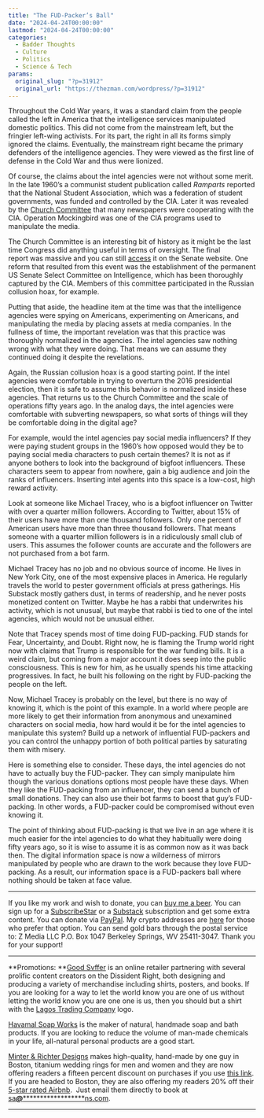 ```yaml
---
title: "The FUD-Packer’s Ball"
date: "2024-04-24T00:00:00"
lastmod: "2024-04-24T00:00:00"
categories:
  - Badder Thoughts
  - Culture
  - Politics
  - Science & Tech
params:
  original_slug: "?p=31912"
  original_url: "https://thezman.com/wordpress/?p=31912"
---
```


Throughout the Cold War years, it was a standard claim from the people
called the left in America that the intelligence services manipulated
domestic politics. This did not come from the mainstream left, but the
fringier left-wing activists. For its part, the right in all its forms
simply ignored the claims. Eventually, the mainstream right became the
primary defenders of the intelligence agencies. They were viewed as the
first line of defense in the Cold War and thus were lionized.

Of course, the claims about the intel agencies were not without some
merit. In the late 1960’s a communist student publication called
*Ramparts* reported that the National Student Association, which was a
federation of student governments, was funded and controlled by the CIA.
Later it was revealed by the
<a href="https://en.wikipedia.org/wiki/Church_Committee" rel="noopener"
target="_blank">Church Committee</a> that many newspapers were
cooperating with the CIA. Operation Mockingbird was one of the CIA
programs used to manipulate the media.

The Church Committee is an interesting bit of history as it might be the
last time Congress did anything useful in terms of oversight. The final
report was massive and you can still <a
href="https://www.intelligence.senate.gov/resources/intelligence-related-commissions"
rel="noopener" target="_blank">access</a> it on the Senate website. One
reform that resulted from this event was the establishment of the
permanent US Senate Select Committee on Intelligence, which has been
thoroughly captured by the CIA. Members of this committee participated
in the Russian collusion hoax, for example.

Putting that aside, the headline item at the time was that the
intelligence agencies were spying on Americans, experimenting on
Americans, and manipulating the media by placing assets at media
companies. In the fullness of time, the important revelation was that
this practice was thoroughly normalized in the agencies. The intel
agencies saw nothing wrong with what they were doing. That means we can
assume they continued doing it despite the revelations.

Again, the Russian collusion hoax is a good starting point. If the intel
agencies were comfortable in trying to overturn the 2016 presidential
election, then it is safe to assume this behavior is normalized inside
these agencies. That returns us to the Church Committee and the scale of
operations fifty years ago. In the analog days, the intel agencies were
comfortable with subverting newspapers, so what sorts of things will
they be comfortable doing in the digital age?

For example, would the intel agencies pay social media influencers? If
they were paying student groups in the 1960’s how opposed would they be
to paying social media characters to push certain themes? It is not as
if anyone bothers to look into the background of bigfoot influencers.
These characters seem to appear from nowhere, gain a big audience and
join the ranks of influencers. Inserting intel agents into this space is
a low-cost, high reward activity.

Look at someone like Michael Tracey, who is a bigfoot influencer on
Twitter with over a quarter million followers. According to Twitter,
about 15% of their users have more than one thousand followers. Only one
percent of American users have more than three thousand followers. That
means someone with a quarter million followers is in a ridiculously
small club of users. This assumes the follower counts are accurate and
the followers are not purchased from a bot farm.

Michael Tracey has no job and no obvious source of income. He lives in
New York City, one of the most expensive places in America. He regularly
travels the world to pester government officials at press gatherings.
His Substack mostly gathers dust, in terms of readership, and he never
posts monetized content on Twitter. Maybe he has a rabbi that
underwrites his activity, which is not unusual, but maybe that rabbi is
tied to one of the intel agencies, which would not be unusual either.

Note that Tracey spends most of time doing FUD-packing. FUD stands for
Fear, Uncertainty, and Doubt. Right now, he is flaming the Trump world
right now with claims that Trump is responsible for the war funding
bills. It is a weird claim, but coming from a major account it does seep
into the public consciousness. This is new for him, as he usually spends
his time attacking progressives. In fact, he built his following on the
right by FUD-packing the people on the left.

Now, Michael Tracey is probably on the level, but there is no way of
knowing it, which is the point of this example. In a world where people
are more likely to get their information from anonymous and unexamined
characters on social media, how hard would it be for the intel agencies
to manipulate this system? Build up a network of influential FUD-packers
and you can control the unhappy portion of both political parties by
saturating them with misery.

Here is something else to consider. These days, the intel agencies do
not have to actually buy the FUD-packer. They can simply manipulate him
though the various donations options most people have these days. When
they like the FUD-packing from an influencer, they can send a bunch of
small donations. They can also use their bot farms to boost that guy’s
FUD-packing. In other words, a FUD-packer could be compromised without
even knowing it.

The point of thinking about FUD-packing is that we live in an age where
it is much easier for the intel agencies to do what they habitually were
doing fifty years ago, so it is wise to assume it is as common now as it
was back then. The digital information space is now a wilderness of
mirrors manipulated by people who are drawn to the work because they
love FUD-packing. As a result, our information space is a FUD-packers
ball where nothing should be taken at face value.

------------------------------------------------------------------------

If you like my work and wish to donate, you can
<a href="https://www.buymeacoffee.com/mujolulu" rel="noopener"
target="_blank">buy me a beer</a>. You can sign up for a
<a href="https://www.subscribestar.com/the-z-blog" rel="noopener"
target="_blank">SubscribeStar</a> or a
<a href="https://thedissident.substack.com/" rel="noopener"
target="_blank">Substack</a> subscription and get some extra content.
You can donate via <a
href="https://www.paypal.com/donate/?cmd=_s-xclick&amp;hosted_button_id=UDAS2Q8JYA6CN&amp;source=url"
rel="noopener" target="_blank">PayPal</a>. My crypto addresses are
<a href="https://thezman.com/wordpress/?page_id=22713" rel="noopener"
target="_blank">here</a> for those who prefer that option. You can send
gold bars through the postal service to: Z Media LLC P.O. Box 1047
Berkeley Springs, WV 25411-3047. Thank you for your support!

------------------------------------------------------------------------

**Promotions: **<a href="https://goodsvffer.com/" rel="noopener" target="_blank">Good
Svffer</a> is an online retailer partnering with several prolific
content creators on the Dissident Right, both designing and producing a
variety of merchandise including shirts, posters, and books. If you are
looking for a way to let the world know you are one of us without
letting the world know you are one one is us, then you should but a
shirt with the
<a href="https://goodsvffer.com/products/lagos-trading-company"
rel="noopener" target="_blank">Lagos Trading Company</a> logo.

<a href="https://havamalsoapworks.com/" rel="noopener"
target="_blank">Havamal Soap Works</a> is the maker of natural, handmade
soap and bath products. If you are looking to reduce the volume of
man-made chemicals in your life, all-natural personal products are a
good start.

<a href="https://www.minterandrichterdesigns.com/"
rel="noreferrer nofollow noopener" target="_blank">Minter &amp; Richter
Designs</a> makes high-quality, hand-made by one guy in Boston, titanium
wedding rings for men and women and they are now offering readers a
fifteen percent discount on purchases if you use
<a href="https://www.minterandrichterdesigns.com/discount/ZMAN"
rel="noreferrer nofollow noopener" target="_blank">this link</a>.
<span class="highlight"><span class="colour"><span class="font"><span class="size">If
you are headed to Boston, they are also offering my readers 20% off
their <a
href="https://www.airbnb.com/users/7988017/listings?user_id=7988017&amp;s=3"
rel="noopener noreferrer" target="_blank">5-star rated Airbnb</a>.  Just
email them directly to book at
<a href="mailto:sa***@*********************ns.com"
data-original-string="MzUruVgu2A10dokials7CQ==cb7iJkjgIa/uR+sgW+sG4xmC0irr6181G730iPMIrD4MavUYhCB4gt7/sVXF0MqjcUJ"><span
class="apbct-email-encoder"
data-original-string="daDqH9LMvAjB2AinAMVq/A==cb7gegCYs7z4TBEeFa9zx27tf9mDQ+VtAc2WDKtWHNzXXUf9TDgOr3XYxavd+qGkfVd"
title="This contact has been encoded by Anti-Spam by CleanTalk. Click to decode. To finish the decoding make sure that JavaScript is enabled in your browser.">sa<span
class="apbct-blur">***</span>@<span
class="apbct-blur">*********************</span>ns.com</span></a>.</span></span></span></span>

------------------------------------------------------------------------
